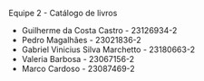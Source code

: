 Equipe 2 - Catálogo de livros

- Guilherme da Costa Castro - 23126934-2
- Pedro Magalhães - 23021836-2
- Gabriel Vinicius Silva Marchetto - 23180663-2
- Valeria Barbosa - 23067156-2
- Marco Cardoso - 23087469-2

